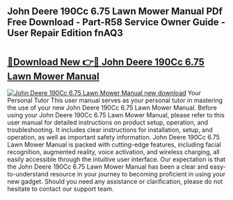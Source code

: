 ## John Deere 190Cc 6.75 Lawn Mower Manual PDf Free Download - Part-R58 Service Owner Guide - User Repair Edition fnAQ3

# <h2><a href="http://bc89589.oget.top/?id=John+Deere+190Cc+6.75+Lawn+Mower+Manual">🔗Download New 👉🔴 John Deere 190Cc 6.75 Lawn Mower Manual</a></h2>

[![John Deere 190Cc 6.75 Lawn Mower Manual new download](https://i.imgur.com/5g1atiW.png)](http://bc89589.oget.top/?id=John+Deere+190Cc+6.75+Lawn+Mower+Manual)
Your Personal Tutor This user manual serves as your personal tutor in mastering the use of your new John Deere 190Cc 6.75 Lawn Mower Manual. Before using your John Deere 190Cc 6.75 Lawn Mower Manual, please refer to this user manual for detailed instructions on product setup, operation, and troubleshooting. It includes clear instructions for installation, setup, and operation, as well as important safety information. John Deere 190Cc 6.75 Lawn Mower Manual is packed with cutting-edge features, including facial recognition, augmented reality, voice activation, and wireless charging, all easily accessible through the intuitive user interface. Our expectation is that the John Deere 190Cc 6.75 Lawn Mower Manual has been a clear and easy-to-understand resource in your journey to becoming proficient in using your new gadget. Should you need any assistance or clarification, please do not hesitate to contact our support team.

